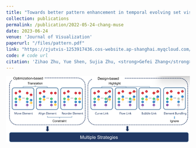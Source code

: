 ```yaml
---
title: "Towards better pattern enhancement in temporal evolving set visualization"
collection: publications
permalink: /publication/2022-05-24-chang-muse
date: 2023-06-24
venue: 'Journal of Visualization'
paperurl: "/files/pattern.pdf"
link: "https://zjutvis-1253917436.cos-website.ap-shanghai.myqcloud.com/papers/pdf/zhu2022towards.pdf"
code: # code url
citation: 'Zihao Zhu, Yue Shen, Sujia Zhu, <strong>Gefei Zhang</strong>, Ronghua Liang, Guodao Sun*. &quot; Towards better pattern enhancement in temporal evolving set visualization.&quot; <i>Journal of Visualizatio,  2023</i>. 1(1).'
---
```


<img src="/images/pattern.png" />
